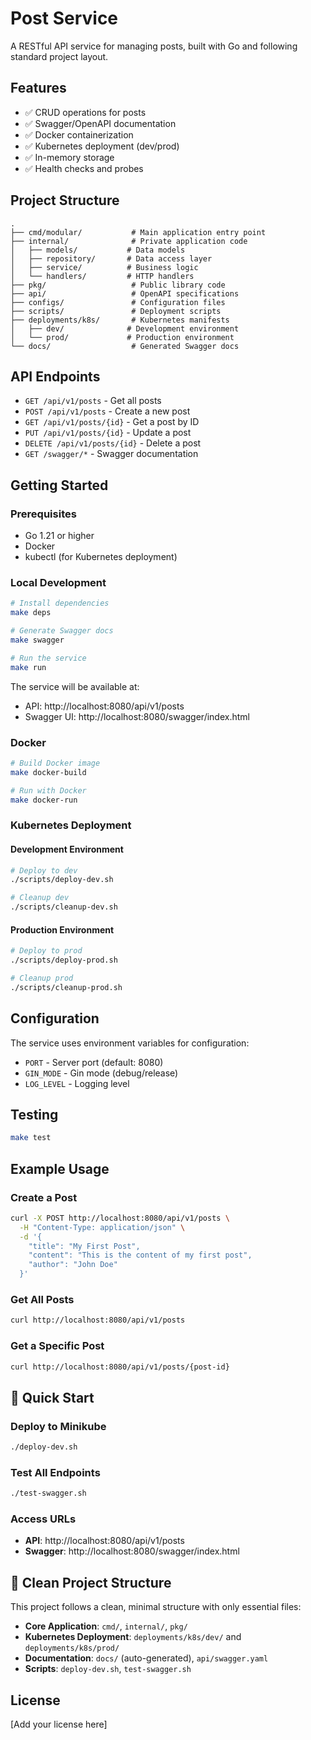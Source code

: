 # Post Service

A RESTful API service for managing posts, built with Go and following standard project layout.

## Features

- ✅ CRUD operations for posts
- ✅ Swagger/OpenAPI documentation
- ✅ Docker containerization
- ✅ Kubernetes deployment (dev/prod)
- ✅ In-memory storage
- ✅ Health checks and probes

## Project Structure

```
.
├── cmd/modular/           # Main application entry point
├── internal/              # Private application code
│   ├── models/           # Data models
│   ├── repository/       # Data access layer
│   ├── service/          # Business logic
│   └── handlers/         # HTTP handlers
├── pkg/                   # Public library code
├── api/                   # OpenAPI specifications
├── configs/               # Configuration files
├── scripts/               # Deployment scripts
├── deployments/k8s/       # Kubernetes manifests
│   ├── dev/              # Development environment
│   └── prod/             # Production environment
└── docs/                  # Generated Swagger docs
```

## API Endpoints

- `GET /api/v1/posts` - Get all posts
- `POST /api/v1/posts` - Create a new post
- `GET /api/v1/posts/{id}` - Get a post by ID
- `PUT /api/v1/posts/{id}` - Update a post
- `DELETE /api/v1/posts/{id}` - Delete a post
- `GET /swagger/*` - Swagger documentation

## Getting Started

### Prerequisites

- Go 1.21 or higher
- Docker
- kubectl (for Kubernetes deployment)

### Local Development

```bash
# Install dependencies
make deps

# Generate Swagger docs
make swagger

# Run the service
make run
```

The service will be available at:
- API: http://localhost:8080/api/v1/posts
- Swagger UI: http://localhost:8080/swagger/index.html

### Docker

```bash
# Build Docker image
make docker-build

# Run with Docker
make docker-run
```

### Kubernetes Deployment

#### Development Environment

```bash
# Deploy to dev
./scripts/deploy-dev.sh

# Cleanup dev
./scripts/cleanup-dev.sh
```

#### Production Environment

```bash
# Deploy to prod
./scripts/deploy-prod.sh

# Cleanup prod
./scripts/cleanup-prod.sh
```

## Configuration

The service uses environment variables for configuration:

- `PORT` - Server port (default: 8080)
- `GIN_MODE` - Gin mode (debug/release)
- `LOG_LEVEL` - Logging level

## Testing

```bash
make test
```

## Example Usage

### Create a Post

```bash
curl -X POST http://localhost:8080/api/v1/posts \
  -H "Content-Type: application/json" \
  -d '{
    "title": "My First Post",
    "content": "This is the content of my first post",
    "author": "John Doe"
  }'
```

### Get All Posts

```bash
curl http://localhost:8080/api/v1/posts
```

### Get a Specific Post

```bash
curl http://localhost:8080/api/v1/posts/{post-id}
```

## 🚀 Quick Start

### Deploy to Minikube
```bash
./deploy-dev.sh
```

### Test All Endpoints
```bash
./test-swagger.sh
```

### Access URLs
- **API**: http://localhost:8080/api/v1/posts
- **Swagger**: http://localhost:8080/swagger/index.html

## 🧹 Clean Project Structure

This project follows a clean, minimal structure with only essential files:
- **Core Application**: `cmd/`, `internal/`, `pkg/`
- **Kubernetes Deployment**: `deployments/k8s/dev/` and `deployments/k8s/prod/`
- **Documentation**: `docs/` (auto-generated), `api/swagger.yaml`
- **Scripts**: `deploy-dev.sh`, `test-swagger.sh`

## License

[Add your license here]